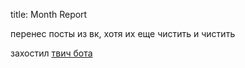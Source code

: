 title: Month Report

перенес посты из вк, хотя их еще чистить и чистить

захостил [твич бота](https://rprtr.site/blab/)
